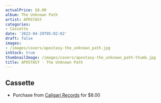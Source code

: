 ```yaml
---
actualPrice: $8.00
album: The Unknown Path
artist: APOSTASY
categories:
- Cassette
date: '2022-04-29T05:02:02'
draft: false
images:
- /images/covers/apostasy-the_unknown_path.jpg
inStock: true
thumbnailImage: /images/covers/apostasy-the_unknown_path-thumb.jpg
title: APOSTASY - The Unknown Path
---
```


## Cassette
* Purchase from [Caligari Records](https://caligarirecords.storenvy.com/products/35672893-apostasy-the-unknown-path) for $8.00

